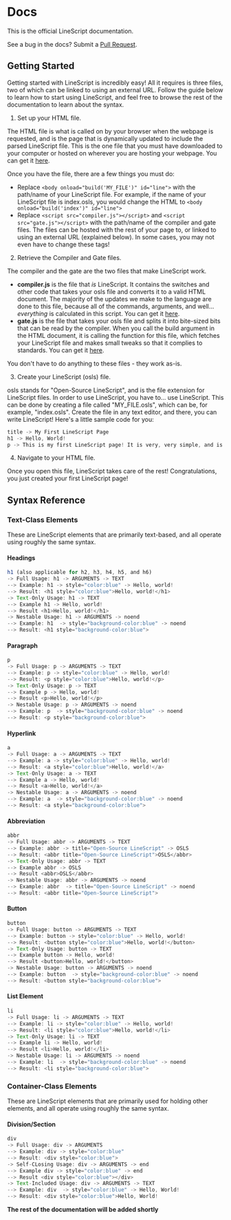 # Docs

This is the official LineScript documentation. 

See a bug in the docs? Submit a [Pull Request](https://github.com/ntrupin/LineScript/pulls).

## Getting Started

Getting started with LineScript is incredibly easy! All it requires is three files, two of which can be linked to using an external URL. Follow the guide below to learn how to start using LineScript, and feel free to browse the rest of the documentation to learn about the syntax.

1. Set up your HTML file.

The HTML file is what is called on by your browser when the webpage is requested, and is the page that is dynamically updated to include the parsed LineScript file. This is the one file that you must have downloaded to your computer or hosted on wherever you are hosting your webpage. You can get it [here](https://github.com/ntrupin/linescript/blob/master/src/base.html).

Once you have the file, there are a few things you must do:
 - Replace ```<body onload="build('MY_FILE')" id="line">``` with the path/name of your LineScript file. For example, if the name of your LineScript file is index.osls, you would change the HTML to ```<body onload="build('index')" id="line">```
 - Replace ```<script src="compiler.js"></script>``` and ```<script src="gate.js"></script>``` with the path/name of the compiler and gate files. The files can be hosted with the rest of your page to, or linked to using an external URL (explained below). In some cases, you may not even have to change these tags!
 
2. Retrieve the Compiler and Gate files.

The compiler and the gate are the two files that make LineScript work.

 - **compiler.js** is the file that *is* LineScript. It contains the switches and other code that takes your osls file and converts it to a valid HTML document. The majority of the updates we make to the language are done to this file, because all of the commands, arguments, and well... *everything* is calculated in this script. You can get it [here](https://ntrupin.github.io/linescript/src/compiler.js).
 - **gate.js** is the file that takes your osls file and splits it into bite-sized bits that can be read by the compiler. When you call the build argument in the HTML document, it is calling the function for this file, which fetches your LineScript file and makes small tweaks so that it complies to standards. You can get it [here](https://ntrupin.github.io/linescript/src/gate.js).
 
You don't have to do anything to these files - they work as-is.

3. Create your LineScript (osls) file.

osls stands for "Open-Source LineScript", and is the file extension for LineScript files. In order to use LineScript, you have to... use LineScript. This can be done by creating a file called "MY_FILE.osls", which can be, for example, "index.osls". Create the file in any text editor, and there, you can write LineScript! Here's a little sample code for you:

```javascript
title -> My First LineScript Page
h1 -> Hello, World!
p -> This is my first LineScript page! It is very, very simple, and is just an example.
```

4. Navigate to your HTML file.

Once you open this file, LineScript takes care of the rest! Congratulations, you just created your first LineScript page!

## Syntax Reference

### Text-Class Elements

These are LineScript elements that are primarily text-based, and all operate using roughly the same syntax.

#### Headings

```javascript
h1 (also applicable for h2, h3, h4, h5, and h6)
-> Full Usage: h1 -> ARGUMENTS -> TEXT
--> Example: h1 -> style="color:blue" -> Hello, world!
--> Result: <h1 style="color:blue">Hello, world!</h1>
-> Text-Only Usage: h1 -> TEXT
--> Example h1 -> Hello, world!
--> Result <h1>Hello, world!</h1>
-> Nestable Usage: h1 -> ARGUMENTS -> noend
--> Example: h1  -> style="background-color:blue" -> noend
--> Result: <h1 style="background-color:blue">
```

#### Paragraph

```javascript
p
-> Full Usage: p -> ARGUMENTS -> TEXT
--> Example: p -> style="color:blue" -> Hello, world!
--> Result: <p style="color:blue">Hello, world!</p>
-> Text-Only Usage: p -> TEXT
--> Example p -> Hello, world!
--> Result <p>Hello, world!</p>
-> Nestable Usage: p -> ARGUMENTS -> noend
--> Example: p  -> style="background-color:blue" -> noend
--> Result: <p style="background-color:blue">
```

#### Hyperlink


```javascript
a
-> Full Usage: a -> ARGUMENTS -> TEXT
--> Example: a -> style="color:blue" -> Hello, world!
--> Result: <a style="color:blue">Hello, world!</a>
-> Text-Only Usage: a -> TEXT
--> Example a -> Hello, world!
--> Result <a>Hello, world!</a>
-> Nestable Usage: a -> ARGUMENTS -> noend
--> Example: a  -> style="background-color:blue" -> noend
--> Result: <a style="background-color:blue">
```

#### Abbreviation

```javascript
abbr
-> Full Usage: abbr -> ARGUMENTS -> TEXT
--> Example: abbr -> title="Open-Source LineScript" -> OSLS
--> Result: <abbr title="Open-Source LineScript">OSLS</abbr>
-> Text-Only Usage: abbr -> TEXT
--> Example abbr -> OSLS
--> Result <abbr>OSLS</abbr>
-> Nestable Usage: abbr -> ARGUMENTS -> noend
--> Example: abbr  -> title="Open-Source LineScript" -> noend
--> Result: <abbr title="Open-Source LineScript">
```

#### Button

```javascript
button
-> Full Usage: button -> ARGUMENTS -> TEXT
--> Example: button -> style="color:blue" -> Hello, world!
--> Result: <button style="color:blue">Hello, world!</button>
-> Text-Only Usage: button -> TEXT
--> Example button -> Hello, world!
--> Result <button>Hello, world!</button>
-> Nestable Usage: button -> ARGUMENTS -> noend
--> Example: button  -> style="background-color:blue" -> noend
--> Result: <button style="background-color:blue">
```

#### List Element

```javascript
li
-> Full Usage: li -> ARGUMENTS -> TEXT
--> Example: li -> style="color:blue" -> Hello, world!
--> Result: <li style="color:blue">Hello, world!</li>
-> Text-Only Usage: li -> TEXT
--> Example li -> Hello, world!
--> Result <li>Hello, world!</li>
-> Nestable Usage: li -> ARGUMENTS -> noend
--> Example: li  -> style="background-color:blue" -> noend
--> Result: <li style="background-color:blue">
```

### Container-Class Elements

These are LineScript elements that are primarily used for holding other elements, and all operate using roughly the same syntax.

#### Division/Section

```javascript
div
-> Full Usage: div -> ARGUMENTS
--> Example: div -> style="color:blue"
--> Result: <div style="color:blue">
-> Self-CLosing Usage: div -> ARGUMENTS -> end
--> Example div -> style="color:blue" -> end
--> Result <div style="color:blue"></div>
-> Text-Included Usage: div -> ARGUMENTS -> TEXT
--> Example: div  -> style="color:blue" -> Hello, World!
--> Result: <div style="color:blue">Hello, World!
```

**The rest of the documentation will be added shortly**
